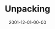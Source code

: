 ---
layout: message
category: message
series: "Unpacking"
title: "Unpacking "
date: 2001-12-01-00-00
message_id: 304
---